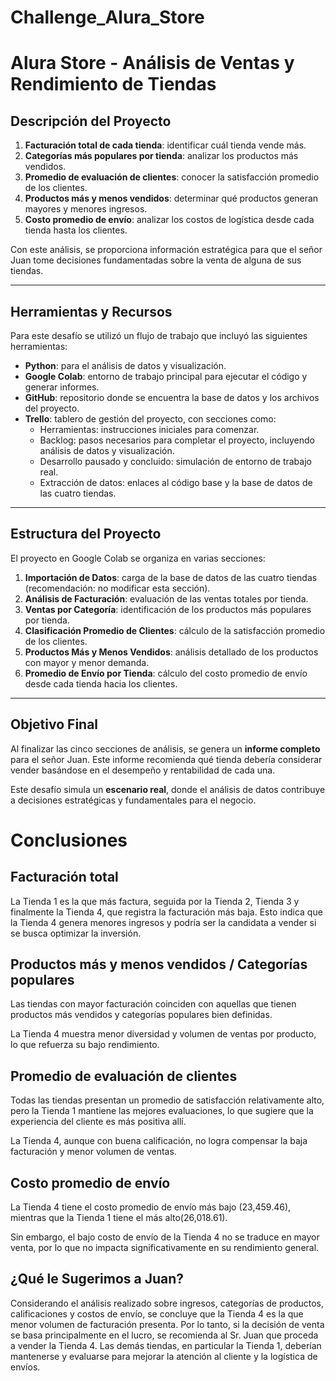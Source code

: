 # Challenge_Alura_Store

# Alura Store - Análisis de Ventas y Rendimiento de Tiendas

## Descripción del Proyecto

1. **Facturación total de cada tienda**: identificar cuál tienda vende más.  
2. **Categorías más populares por tienda**: analizar los productos más vendidos.  
3. **Promedio de evaluación de clientes**: conocer la satisfacción promedio de los clientes.  
4. **Productos más y menos vendidos**: determinar qué productos generan mayores y menores ingresos.  
5. **Costo promedio de envío**: analizar los costos de logística desde cada tienda hasta los clientes.  

Con este análisis, se proporciona información estratégica para que el señor Juan tome decisiones fundamentadas sobre la venta de alguna de sus tiendas.

---

## Herramientas y Recursos
Para este desafío se utilizó un flujo de trabajo que incluyó las siguientes herramientas:

- **Python**: para el análisis de datos y visualización.  
- **Google Colab**: entorno de trabajo principal para ejecutar el código y generar informes.  
- **GitHub**: repositorio donde se encuentra la base de datos y los archivos del proyecto.  
- **Trello**: tablero de gestión del proyecto, con secciones como:
  - Herramientas: instrucciones iniciales para comenzar.
  - Backlog: pasos necesarios para completar el proyecto, incluyendo análisis de datos y visualización.
  - Desarrollo pausado y concluido: simulación de entorno de trabajo real.
  - Extracción de datos: enlaces al código base y la base de datos de las cuatro tiendas.

---

## Estructura del Proyecto
El proyecto en Google Colab se organiza en varias secciones:

1. **Importación de Datos**: carga de la base de datos de las cuatro tiendas (recomendación: no modificar esta sección).  
2. **Análisis de Facturación**: evaluación de las ventas totales por tienda.  
3. **Ventas por Categoría**: identificación de los productos más populares por tienda.  
4. **Clasificación Promedio de Clientes**: cálculo de la satisfacción promedio de los clientes.  
5. **Productos Más y Menos Vendidos**: análisis detallado de los productos con mayor y menor demanda.  
6. **Promedio de Envío por Tienda**: cálculo del costo promedio de envío desde cada tienda hacia los clientes.  

---

## Objetivo Final
Al finalizar las cinco secciones de análisis, se genera un **informe completo** para el señor Juan. Este informe recomienda qué tienda debería considerar vender basándose en el desempeño y rentabilidad de cada una.  

Este desafío simula un **escenario real**, donde el análisis de datos contribuye a decisiones estratégicas y fundamentales para el negocio.  

# Conclusiones

## Facturación total

La Tienda 1 es la que más factura, seguida por la Tienda 2, Tienda 3 y finalmente la Tienda 4, que registra la facturación más baja. Esto indica que la Tienda 4 genera menores ingresos y podría ser la candidata a vender si se busca optimizar la inversión.

## Productos más y menos vendidos / Categorías populares

Las tiendas con mayor facturación coinciden con aquellas que tienen productos más vendidos y categorías populares bien definidas.

La Tienda 4 muestra menor diversidad y volumen de ventas por producto, lo que refuerza su bajo rendimiento.

## Promedio de evaluación de clientes

Todas las tiendas presentan un promedio de satisfacción relativamente alto, pero la Tienda 1 mantiene las mejores evaluaciones, lo que sugiere que la experiencia del cliente es más positiva allí.

La Tienda 4, aunque con buena calificación, no logra compensar la baja facturación y menor volumen de ventas.

## Costo promedio de envío

La Tienda 4 tiene el costo promedio de envío más bajo (23,459.46), mientras que la Tienda 1 tiene el más alto(26,018.61).

Sin embargo, el bajo costo de envío de la Tienda 4 no se traduce en mayor venta, por lo que no impacta significativamente en su rendimiento general.

## ¿Qué le Sugerimos a Juan?
Considerando el análisis realizado sobre ingresos, categorías de productos, calificaciones y costos de envío, se concluye que la Tienda 4 es la que menor volumen de facturación presenta. Por lo tanto, si la decisión de venta se basa principalmente en el lucro, se recomienda al Sr. Juan que proceda a vender la Tienda 4. Las demás tiendas, en particular la Tienda 1, deberían mantenerse y evaluarse para mejorar la atención al cliente y la logística de envíos.
